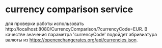 # currency comparison service
для проверки работы использовать http://localhost:8080/CurrencyComparison/?currencyCode=EUR.
В качестве значения параметра 'currencyCode' подойдет абривиатура валюты из https://openexchangerates.org/api/currencies.json.


